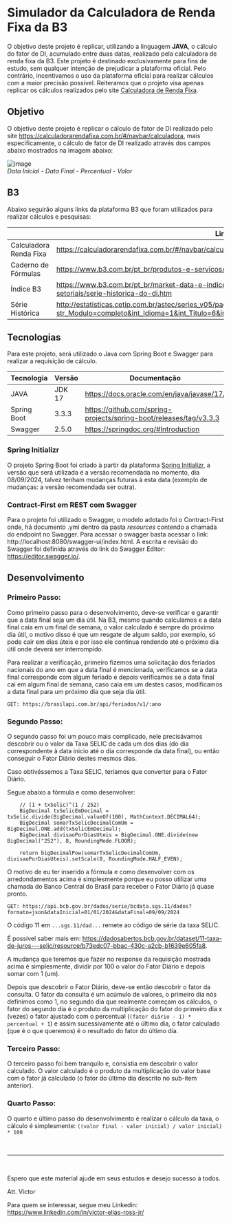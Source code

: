 # Simulador da Calculadora de Renda Fixa da B3

O objetivo deste projeto é replicar, utilizando a linguagem **JAVA**, o cálculo do fator de DI, acumulado entre duas datas, realizado pela calculadora de renda fixa da B3. Este projeto é destinado exclusivamente para fins de estudo, sem qualquer intenção de prejudicar a plataforma oficial. Pelo contrário, incentivamos o uso da plataforma oficial para realizar cálculos com a maior precisão possível.
Reiteramos que o projeto visa apenas replicar os cálculos realizados pelo site [Calculadora de Renda Fixa](https://calculadorarendafixa.com.br/#/navbar/calculadora).

## Objetivo
O objetivo deste projeto é replicar o cálculo de fator de DI realizado pelo site https://calculadorarendafixa.com.br/#/navbar/calculadora, mais especificamente, o cálculo de fator de DI realizado através dos campos abaixo mostrados na imagem abaixo:

![image](https://github.com/user-attachments/assets/f4682f07-8150-49bf-acb2-3178582948f9)
<br>_Data Inicial - Data Final - Percentual - Valor_

## B3
Abaixo seguirão alguns links da plataforma B3 que foram utilizados para realizar cálculos e pesquisas:

|                        | Link                                                                                                                                                          |
| ---------------------- | ------------------------------------------------------------------------------------------------------------------------------------------------------------- |
| Calculadora Renda Fixa | https://calculadorarendafixa.com.br/#/navbar/calculadora                                                                                                      |
| Caderno de Fórmulas    | https://www.b3.com.br/pt_br/produtos-e-servicos/negociacao/caderno-de-formulas/                                                                               |
| Índice B3              | https://www.b3.com.br/pt_br/market-data-e-indices/indices/indices-de-segmentos-e-setoriais/serie-historica-do-di.htm                                          |
| Série Histórica        | http://estatisticas.cetip.com.br/astec/series_v05/paginas/lum_web_v05_template_informacoes_di.asp?str_Modulo=completo&int_Idioma=1&int_Titulo=6&int_NivelBD=2 |

## Tecnologias
Para este projeto, será utilizado o Java com Spring Boot e Swagger para realizar a requisição de cálculo.

| Tecnologia  | Versão | Documentação                                                       |
| ----------- | ------ | ------------------------------------------------------------------ |
| JAVA        | JDK 17 | https://docs.oracle.com/en/java/javase/17/                         |
| Spring Boot | 3.3.3  | https://github.com/spring-projects/spring-boot/releases/tag/v3.3.3 |
| Swagger     | 2.5.0  | https://springdoc.org/#Introduction                                |

### Spring Initializr
O projeto Spring Boot foi criado à partir da plataforma [Spring Initializr](https://start.spring.io/), a versão que será utilizada é a versão recomendada no momento, dia 08/09/2024, talvez tenham mudanças futuras à esta data (exemplo de mudanças: a versão recomendada ser outra).

### Contract-First em REST com Swagger
Para o projeto foi utilizado o Swagger, o modelo adotado foi o Contract-First onde, há documento .yml dentro da pasta _resources_ contendo a chamada do endpoint no Swagger. Para acessar o swagger basta acessar o link: http://localhost:8080/swagger-ui/index.html.
A escrita e revisão do Swagger foi definida através do link do Swagger Editor: https://editor.swagger.io/.

## Desenvolvimento

### Primeiro Passo:
Como primeiro passo para o desenvolvimento, deve-se verificar e garantir que a data final seja um dia útil.
Na B3, mesmo quando calculamos e a data final caia em um final de semana, o valor calculado é sempre do próximo dia útil, o motivo disso é que um resgate de algum saldo, por exemplo, só pode cair em dias úteis e por isso ele continua rendendo até o próximo dia útil onde deverá ser interrompido.

Para realizar a verificação, primeiro fizemos uma solicitação dos feriados nacionais do ano em que a data final é mencionada, verificamos se a data final corresponde com algum feriado e depois verificamos se a data final cai em algum final de semana, caso caia em um destes casos, modificamos a data final para um próximo dia que seja dia útil.

`GET: https://brasilapi.com.br/api/feriados/v1/:ano`

### Segundo Passo:
O segundo passo foi um pouco mais complicado, nele precisávamos descobrir ou o valor da Taxa SELIC de cada um dos dias (do dia correspondente à data inicio até o dia corresponde da data final), ou então conseguir o Fator Diário destes mesmos dias.

Caso obtivéssemos a Taxa SELIC, teríamos que converter para o Fator Diário.

Segue abaixo a fórmula e como desenvolver:

```
    // (1 + txSelic)^(1 / 252)
    BigDecimal txSelicEmDecimal = txSelic.divide(BigDecimal.valueOf(100), MathContext.DECIMAL64);
    BigDecimal somarTxSelicDecimalComUm = BigDecimal.ONE.add(txSelicEmDecimal);
    BigDecimal divisaoPorDiasUteis = BigDecimal.ONE.divide(new BigDecimal("252"), 8, RoundingMode.FLOOR);

    return bigDecimalPow(somarTxSelicDecimalComUm, divisaoPorDiasUteis).setScale(8, RoundingMode.HALF_EVEN);
```

O motivo de eu ter inserido a fórmula e como desenvolver com os arredondamentos acima é simplesmente porque eu posso utilizar uma chamada do Banco Central do Brasil para receber o Fator Diário já quase pronto.

`GET: https://api.bcb.gov.br/dados/serie/bcdata.sgs.11/dados?formato=json&dataInicial=01/01/2024&dataFinal=09/09/2024`

O código 11 em `...sgs.11/dad...` remete ao código de série da taxa SELIC.

É possível saber mais em: https://dadosabertos.bcb.gov.br/dataset/11-taxa-de-juros---selic/resource/b73edc07-bbac-430c-a2cb-b1639e605fa8.

A mudança que teremos que fazer no response da requisição mostrada acima é simplesmente, dividir por 100 o valor do Fator Diário e depois somar com 1 (um).

Depois que descobrir o Fator Diário, deve-se então descobrir o fator da consulta. O fator da consulta é um acúmulo de valores, o primeiro dia nós definimos como 1, no segundo dia que realmente começam os cálculos, o fator do segundo dia é o produto da multiplicação do fator do primeiro dia x (vezes) o fator ajustado com o percentual (`(fator diário - 1) * percentual + 1`) e assim sucessivamente até o último dia, o fator calculado (que é o que queremos) é o resultado do fator do último dia.

### Terceiro Passo:
O terceiro passo foi bem tranquilo e, consistia em descobrir o valor calculado.
O valor calculado é o produto da multiplicação do valor base com o fator já calculado (o fator do último dia descrito no sub-item anterior).

### Quarto Passo:
O quarto e último passo do desenvolvimento é realizar o cálculo da taxa, o cálculo é simplesmente:
`((valor final - valor inicial) / valor inicial) * 100`

<br><hr><br>

Espero que este material ajude em seus estudos e desejo sucesso à todos.

Att. Victor

Para quem se interessar, segue meu Linkedin: https://www.linkedin.com/in/victor-elias-ross-jr/